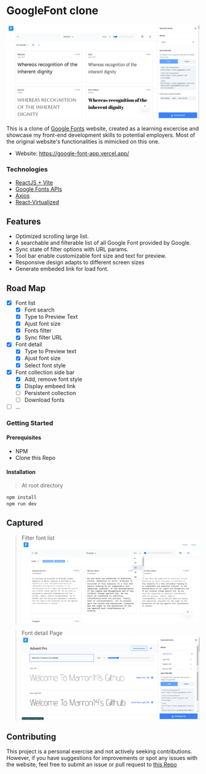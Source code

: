 # GoogleFont clone

<img src="documents/images/home.png" />

<!-- ABOUT THE PROJECT -->
<br/>

This is a clone of [Google Fonts](https://fonts.google.com/) website, created as a learning excercise and showcase my front-end development skills to potential employers. Most of the original website's functionalities is mimicked on this one.

- Website: https://google-font-app.vercel.app/

### Technologies

- [ReactJS + Vite](https://vitejs.dev/)
- [Google Fonts APIs](https://developers.google.com/fonts/docs/developer_api)
- [Axios](https://github.com/axios/axios)
- [React-Virtualized](https://github.com/bvaughn/react-virtualized)

## Features

- Optimized scrolling large list.
- A searchable and filterable list of all Google Font provided by Google.
- Sync state of filter options with URL params.
- Tool bar enable customizable font size and text for preview.
- Responsive design adapts to different screen sizes
- Generate embeded link for load font.

## Road Map

- [x] Font list
  - [x] Font search
  - [x] Type to Preview Text
  - [x] Ajust font size
  - [x] Fonts filter
  - [x] Sync filter URL
- [x] Font detail
  - [x] Type to Preview text
  - [x] Ajust font size
  - [x] Select font style
- [x] Font collection side bar
  - [x] Add, remove font style
  - [x] Display embeed link
  - [ ] Persistent collection
  - [ ] Download fonts
- [ ] ...

### Getting Started

#### Prerequisites

- NPM
- Clone this Repo

#### Installation

> At root directory

```sh
npm install
npm run dev
```

## Captured

> Filter font list
> <img src="documents/images/font-filter.png">

> Font detail Page
> <img src="documents/images/font-detail.png" />

## Contributing

This project is a personal exercise and not actively seeking contributions. However, if you have suggestions for improvements or spot any issues with the website, feel free to submit an issue or pull request to [this Repo](https://github.com/tonible14012002/GoogleFontApp)
